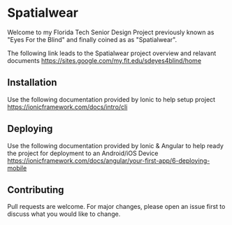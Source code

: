# Spatialwear

Welcome to my Florida Tech Senior Design Project previously known as "Eyes For the Blind" and finally coined as as "Spatialwear".

The following link leads to the Spatialwear project overview and relavant documents
https://sites.google.com/my.fit.edu/sdeyes4blind/home 

## Installation
Use the following documentation provided by Ionic to help setup project
https://ionicframework.com/docs/intro/cli

## Deploying

Use the following documentation provided by Ionic & Angular to help ready the project for deployment to an Android/iOS Device
https://ionicframework.com/docs/angular/your-first-app/6-deploying-mobile

## Contributing
Pull requests are welcome. For major changes, please open an issue first to discuss what you would like to change.


